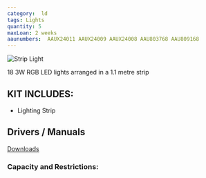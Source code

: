 ```yaml
---
category:  ld
tags: Lights
quantity: 5
maxLoan: 2 weeks
aaunumbers:  AAUX24011 AAUX24009 AAUX24008 AAU803768 AAU809168
---
```

![Strip Light](https://www.adj.com/media/catalog/product/cache/917b0029e95d178a879e6b7f6e3a9b4e/m/e/megatribarled-2.jpg)

18 3W RGB LED lights arranged in a 1.1 metre strip
## KIT INCLUDES:
-  Lighting Strip

## Drivers / Manuals
[Downloads](https://www.adj.com/mega-tri-bar)



### Capacity and Restrictions:
